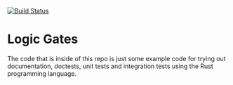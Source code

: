 [![Build Status](https://travis-ci.org/RedHoodJT1988/logic_gates.svg?branch=main)](https://travis-ci.org/RedHoodJT1988/logic_gates)

# Logic Gates
The code that is inside of this repo is just some example code for trying out documentation, doctests, unit tests and integration tests
using the Rust programming language. 